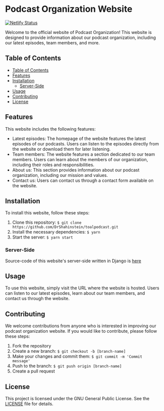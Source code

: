 # Podcast Organization Website

[![Netlify Status](https://api.netlify.com/api/v1/badges/2450602c-4395-4e20-b7b7-4f7affd7f9e2/deploy-status)](https://app.netlify.com/sites/toalpodcast/deploys)

Welcome to the official website of Podcast Organization! This website is designed to provide information about our podcast organization, including our latest episodes, team members, and more.

## Table of Contents
  - [Table of Contents](#table-of-contents)
  - [Features](#features)
  - [Installation](#installation)
    - [Server-Side](#server-side)
  - [Usage](#usage)
  - [Contributing](#contributing)
  - [License](#license)

## Features

This website includes the following features:

- Latest episodes: The homepage of the website features the latest episodes of our podcasts. Users can listen to the episodes directly from the website or download them for later listening.
- Team members: The website features a section dedicated to our team members. Users can learn about the members of our organization, including their roles and responsibilities.
- About us: This section provides information about our podcast organization, including our mission and values.
- Contact us: Users can contact us through a contact form available on the website.

## Installation

To install this website, follow these steps:

1. Clone this repository: `$ git clone https://github.com/DrShahinstein/toalpodcast.git`
2. Install the necessary dependencies: `$ yarn`
3. Start the server: `$ yarn start`

### Server-Side

Source-code of this website's server-side written in Django is [here](https://github.com/reo6/vertical-backend)

## Usage

To use this website, simply visit the URL where the website is hosted. Users can listen to our latest episodes, learn about our team members, and contact us through the website.

## Contributing

We welcome contributions from anyone who is interested in improving our podcast organization website. If you would like to contribute, please follow these steps:

1. Fork the repository
2. Create a new branch: `$ git checkout -b [branch-name]`
3. Make your changes and commit them: `$ git commit -m 'Commit message'`
4. Push to the branch: `$ git push origin [branch-name]`
5. Create a pull request

## License

This project is licensed under the GNU General Public License. See the [LICENSE](LICENSE) file for details.
